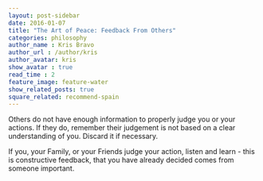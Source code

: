 ```yaml
---
layout: post-sidebar
date: 2016-01-07
title: "The Art of Peace: Feedback From Others"
categories: philosophy
author_name : Kris Bravo
author_url : /author/kris
author_avatar: kris
show_avatar : true
read_time : 2
feature_image: feature-water
show_related_posts: true
square_related: recommend-spain
---
```


Others do not have enough information to properly judge you or your actions. If they do, remember their judgement is not based on a clear understanding of you. Discard it if necessary.

If you, your Family, or your Friends judge your action, listen and learn - this is constructive feedback, that you have already decided comes from someone important.
